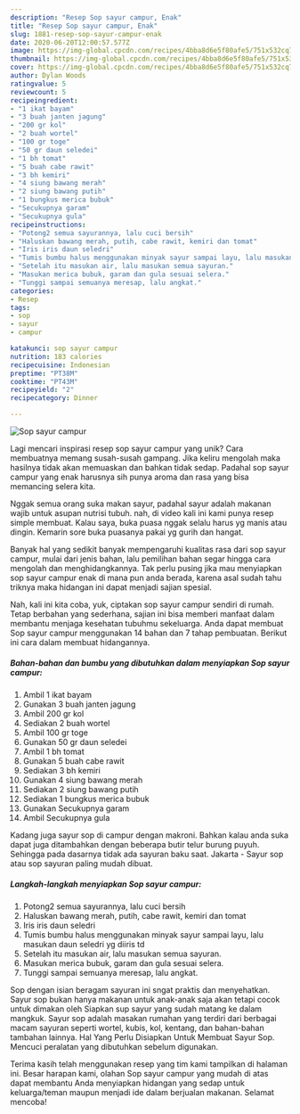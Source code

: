 ```yaml
---
description: "Resep Sop sayur campur, Enak"
title: "Resep Sop sayur campur, Enak"
slug: 1881-resep-sop-sayur-campur-enak
date: 2020-06-20T12:00:57.577Z
image: https://img-global.cpcdn.com/recipes/4bba8d6e5f80afe5/751x532cq70/sop-sayur-campur-foto-resep-utama.jpg
thumbnail: https://img-global.cpcdn.com/recipes/4bba8d6e5f80afe5/751x532cq70/sop-sayur-campur-foto-resep-utama.jpg
cover: https://img-global.cpcdn.com/recipes/4bba8d6e5f80afe5/751x532cq70/sop-sayur-campur-foto-resep-utama.jpg
author: Dylan Woods
ratingvalue: 5
reviewcount: 5
recipeingredient:
- "1 ikat bayam"
- "3 buah janten jagung"
- "200 gr kol"
- "2 buah wortel"
- "100 gr toge"
- "50 gr daun seledei"
- "1 bh tomat"
- "5 buah cabe rawit"
- "3 bh kemiri"
- "4 siung bawang merah"
- "2 siung bawang putih"
- "1 bungkus merica bubuk"
- "Secukupnya garam"
- "Secukupnya gula"
recipeinstructions:
- "Potong2 semua sayurannya, lalu cuci bersih"
- "Haluskan bawang merah, putih, cabe rawit, kemiri dan tomat"
- "Iris iris daun seledri"
- "Tumis bumbu halus menggunakan minyak sayur sampai layu, lalu masukan daun seledri yg diiris td"
- "Setelah itu masukan air, lalu masukan semua sayuran."
- "Masukan merica bubuk, garam dan gula sesuai selera."
- "Tunggi sampai semuanya meresap, lalu angkat."
categories:
- Resep
tags:
- sop
- sayur
- campur

katakunci: sop sayur campur 
nutrition: 183 calories
recipecuisine: Indonesian
preptime: "PT38M"
cooktime: "PT43M"
recipeyield: "2"
recipecategory: Dinner

---
```



![Sop sayur campur](https://img-global.cpcdn.com/recipes/4bba8d6e5f80afe5/751x532cq70/sop-sayur-campur-foto-resep-utama.jpg)

Lagi mencari inspirasi resep sop sayur campur yang unik? Cara membuatnya memang susah-susah gampang. Jika keliru mengolah maka hasilnya tidak akan memuaskan dan bahkan tidak sedap. Padahal sop sayur campur yang enak harusnya sih punya aroma dan rasa yang bisa memancing selera kita.

Nggak semua orang suka makan sayur, padahal sayur adalah makanan wajib untuk asupan nutrisi tubuh. nah, di video kali ini kami punya resep simple membuat. Kalau saya, buka puasa nggak selalu harus yg manis atau dingin. Kemarin sore buka puasanya pakai yg gurih dan hangat.

Banyak hal yang sedikit banyak mempengaruhi kualitas rasa dari sop sayur campur, mulai dari jenis bahan, lalu pemilihan bahan segar hingga cara mengolah dan menghidangkannya. Tak perlu pusing jika mau menyiapkan sop sayur campur enak di mana pun anda berada, karena asal sudah tahu triknya maka hidangan ini dapat menjadi sajian spesial.


Nah, kali ini kita coba, yuk, ciptakan sop sayur campur sendiri di rumah. Tetap berbahan yang sederhana, sajian ini bisa memberi manfaat dalam membantu menjaga kesehatan tubuhmu sekeluarga. Anda dapat membuat Sop sayur campur menggunakan 14 bahan dan 7 tahap pembuatan. Berikut ini cara dalam membuat hidangannya.

<!--inarticleads1-->

##### Bahan-bahan dan bumbu yang dibutuhkan dalam menyiapkan Sop sayur campur:

1. Ambil 1 ikat bayam
1. Gunakan 3 buah janten jagung
1. Ambil 200 gr kol
1. Sediakan 2 buah wortel
1. Ambil 100 gr toge
1. Gunakan 50 gr daun seledei
1. Ambil 1 bh tomat
1. Gunakan 5 buah cabe rawit
1. Sediakan 3 bh kemiri
1. Gunakan 4 siung bawang merah
1. Sediakan 2 siung bawang putih
1. Sediakan 1 bungkus merica bubuk
1. Gunakan Secukupnya garam
1. Ambil Secukupnya gula


Kadang juga sayur sop di campur dengan makroni. Bahkan kalau anda suka dapat juga ditambahkan dengan beberapa butir telur burung puyuh. Sehingga pada dasarnya tidak ada sayuran baku saat. Jakarta - Sayur sop atau sop sayuran paling mudah dibuat. 

<!--inarticleads2-->

##### Langkah-langkah menyiapkan Sop sayur campur:

1. Potong2 semua sayurannya, lalu cuci bersih
1. Haluskan bawang merah, putih, cabe rawit, kemiri dan tomat
1. Iris iris daun seledri
1. Tumis bumbu halus menggunakan minyak sayur sampai layu, lalu masukan daun seledri yg diiris td
1. Setelah itu masukan air, lalu masukan semua sayuran.
1. Masukan merica bubuk, garam dan gula sesuai selera.
1. Tunggi sampai semuanya meresap, lalu angkat.


Sop dengan isian beragam sayuran ini sngat praktis dan menyehatkan. Sayur sop bukan hanya makanan untuk anak-anak saja akan tetapi cocok untuk dimakan oleh Siapkan sup sayur yang sudah matang ke dalam mangkuk. Sayur sop adalah masakan rumahan yang terdiri dari berbagai macam sayuran seperti wortel, kubis, kol, kentang, dan bahan-bahan tambahan lainnya. Hal Yang Perlu Disiapkan Untuk Membuat Sayur Sop. Mencuci peralatan yang dibutuhkan sebelum digunakan. 

Terima kasih telah menggunakan resep yang tim kami tampilkan di halaman ini. Besar harapan kami, olahan Sop sayur campur yang mudah di atas dapat membantu Anda menyiapkan hidangan yang sedap untuk keluarga/teman maupun menjadi ide dalam berjualan makanan. Selamat mencoba!
